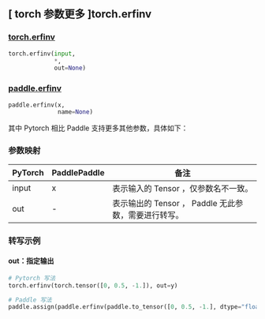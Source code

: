 ## [ torch 参数更多 ]torch.erfinv
### [torch.erfinv](https://pytorch.org/docs/1.13/generated/torch.erfinv.html?highlight=torch+erfinv#torch.erfinv)

```python
torch.erfinv(input,
             *,
             out=None)
```

### [paddle.erfinv](https://www.paddlepaddle.org.cn/documentation/docs/zh/api/paddle/erfinv_cn.html)

```python
paddle.erfinv(x,
              name=None)
```

其中 Pytorch 相比 Paddle 支持更多其他参数，具体如下：
### 参数映射
| PyTorch       | PaddlePaddle | 备注                                                   |
| ------------- | ------------ | ------------------------------------------------------ |
|  input  |  x  | 表示输入的 Tensor ，仅参数名不一致。  |
|  out  | -  | 表示输出的 Tensor ， Paddle 无此参数，需要进行转写。    |

### 转写示例
#### out：指定输出
```python
# Pytorch 写法
torch.erfinv(torch.tensor([0, 0.5, -1.]), out=y)

# Paddle 写法
paddle.assign(paddle.erfinv(paddle.to_tensor([0, 0.5, -1.], dtype="float32")), y)
```
